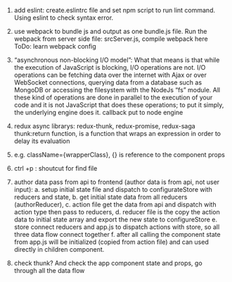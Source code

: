 1.  add eslint: create.eslintrc file and set npm script to run lint command. Using eslint to check syntax error.
2.  use webpack to bundle js and output as one bundle.js file. Run the webpack from server side file: srcServer.js, compile webpack here
    ToDo: learn webpack config

3.  “asynchronous non-blocking I/O model”: What that means is that while the execution of JavaScript is blocking, I/O operations are not. I/O operations can be fetching data over the internet with Ajax or over WebSocket connections, querying data from a database such as MongoDB or accessing the filesystem with the NodeJs “fs” module. All these kind of operations are done in parallel to the execution of your code and it is not JavaScript that does these operations; to put it simply, the underlying engine does it. callback put to node engine

4.  redux async librarys: redux-thunk, redux-promise, redux-saga
    thunk:return function, is a function that wraps an expression in order to delay its evaluation

5.  e.g. className={wrapperClass}, {} is reference to the component props
6.  ctrl +p : shoutcut for find file
7.  author data pass from api to frontend (author data is from api, not user input):
    a. setup initial state file and dispatch to configurateStore with reducers and state,
    b. get initial state data from all reducers (authorReducer),
    c. action file get the data from api and dispatch with action type then pass to reducers,
    d. reducer file is the copy the action data to initial state array and export the new state to configureStore
    e. store connect reducers and app.js to dispatch actions with store, so all three data flow connect together
    f. after all calling the component state from app.js will be initialized (copied from action file) and can used directly in children component.
8.  check thunk? And check the app component state and props, go through all the data flow
